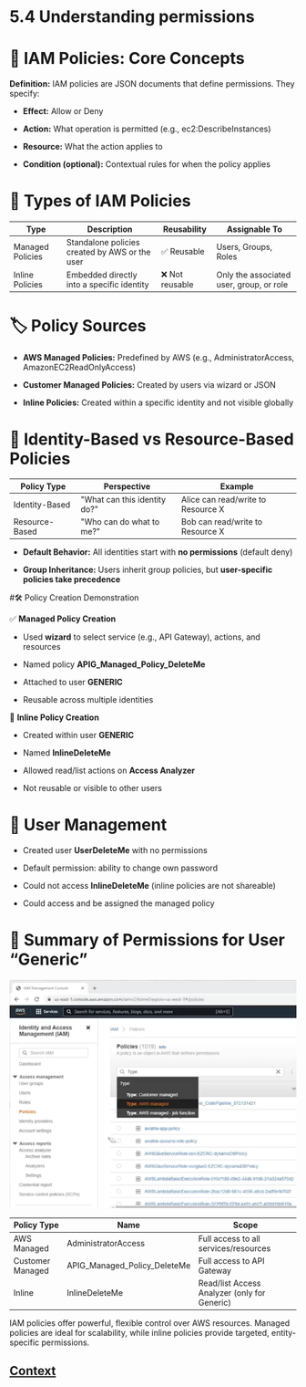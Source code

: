 # 5.4 Understanding permissions 
 
 # 📜 IAM Policies: Core Concepts

**Definition:**
IAM policies are JSON documents that define permissions. They specify:

* **Effect:** Allow or Deny

* **Action:** What operation is permitted (e.g., ec2:DescribeInstances)

* **Resource:** What the action applies to

* **Condition (optional):** Contextual rules for when the policy applies

 # 🧩 Types of IAM Policies

 | Type            | Description                                      | Reusability     | Assignable To                  |
|-----------------|--------------------------------------------------|-----------------|--------------------------------|
| Managed Policies| Standalone policies created by AWS or the user   | ✅ Reusable     | Users, Groups, Roles           |
| Inline Policies | Embedded directly into a specific identity       | ❌ Not reusable | Only the associated user, group, or role |

# 🏷️ Policy Sources
* **AWS Managed Policies:** Predefined by AWS (e.g., AdministratorAccess, AmazonEC2ReadOnlyAccess)

* **Customer Managed Policies:** Created by users via wizard or JSON

* **Inline Policies:** Created within a specific identity and not visible globally

# 🔐 Identity-Based vs Resource-Based Policies

| Policy Type      | Perspective                    | Example                              |
|------------------|-------------------------------|--------------------------------------|
| Identity-Based   | "What can this identity do?"   | Alice can read/write to Resource X   |
| Resource-Based   | "Who can do what to me?"       | Bob can read/write to Resource X     |

* **Default Behavior:** All identities start with **no permissions** (default deny)

* **Group Inheritance:** Users inherit group policies, but **user-specific policies take precedence**

#🛠️ Policy Creation Demonstration

✅ **Managed Policy Creation**

* Used **wizard** to select service (e.g., API Gateway), actions, and resources

* Named policy **APIG_Managed_Policy_DeleteMe**

* Attached to user **GENERIC**

* Reusable across multiple identities

📎 **Inline Policy Creation**

* Created within user **GENERIC**

* Named **InlineDeleteMe**

* Allowed read/list actions on **Access Analyzer**

* Not reusable or visible to other users

# 👤 User Management

* Created user **UserDeleteMe** with no permissions

* Default permission: ability to change own password

* Could not access **InlineDeleteMe** (inline policies are not shareable)

* Could access and be assigned the managed policy

# 🧪 Summary of Permissions for User “Generic”

![policies_types.png](./IMAGES/5.4_Understanding_permissions/policies_types.png)

| Policy Type      | Name                          | Scope                                      |
|------------------|-------------------------------|--------------------------------------------|
| AWS Managed      | AdministratorAccess           | Full access to all services/resources       |
| Customer Managed | APIG_Managed_Policy_DeleteMe  | Full access to API Gateway                 |
| Inline           | InlineDeleteMe                | Read/list Access Analyzer (only for Generic)  |


IAM policies offer powerful, flexible control over AWS resources. Managed policies are ideal for scalability, while inline policies provide targeted, entity-specific permissions.





 ## [Context](./../context.md)